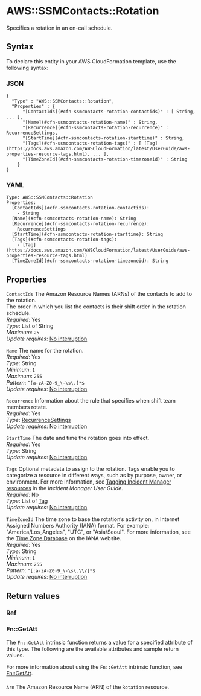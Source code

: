 # AWS::SSMContacts::Rotation<a name="aws-resource-ssmcontacts-rotation"></a>

Specifies a rotation in an on\-call schedule\.

## Syntax<a name="aws-resource-ssmcontacts-rotation-syntax"></a>

To declare this entity in your AWS CloudFormation template, use the following syntax:

### JSON<a name="aws-resource-ssmcontacts-rotation-syntax.json"></a>

```
{
  "Type" : "AWS::SSMContacts::Rotation",
  "Properties" : {
      "[ContactIds](#cfn-ssmcontacts-rotation-contactids)" : [ String, ... ],
      "[Name](#cfn-ssmcontacts-rotation-name)" : String,
      "[Recurrence](#cfn-ssmcontacts-rotation-recurrence)" : RecurrenceSettings,
      "[StartTime](#cfn-ssmcontacts-rotation-starttime)" : String,
      "[Tags](#cfn-ssmcontacts-rotation-tags)" : [ [Tag](https://docs.aws.amazon.com/AWSCloudFormation/latest/UserGuide/aws-properties-resource-tags.html), ... ],
      "[TimeZoneId](#cfn-ssmcontacts-rotation-timezoneid)" : String
    }
}
```

### YAML<a name="aws-resource-ssmcontacts-rotation-syntax.yaml"></a>

```
Type: AWS::SSMContacts::Rotation
Properties: 
  [ContactIds](#cfn-ssmcontacts-rotation-contactids): 
    - String
  [Name](#cfn-ssmcontacts-rotation-name): String
  [Recurrence](#cfn-ssmcontacts-rotation-recurrence): 
    RecurrenceSettings
  [StartTime](#cfn-ssmcontacts-rotation-starttime): String
  [Tags](#cfn-ssmcontacts-rotation-tags): 
    - [Tag](https://docs.aws.amazon.com/AWSCloudFormation/latest/UserGuide/aws-properties-resource-tags.html)
  [TimeZoneId](#cfn-ssmcontacts-rotation-timezoneid): String
```

## Properties<a name="aws-resource-ssmcontacts-rotation-properties"></a>

`ContactIds`  <a name="cfn-ssmcontacts-rotation-contactids"></a>
The Amazon Resource Names \(ARNs\) of the contacts to add to the rotation\.  
The order in which you list the contacts is their shift order in the rotation schedule\.  
*Required*: Yes  
*Type*: List of String  
*Maximum*: `25`  
*Update requires*: [No interruption](https://docs.aws.amazon.com/AWSCloudFormation/latest/UserGuide/using-cfn-updating-stacks-update-behaviors.html#update-no-interrupt)

`Name`  <a name="cfn-ssmcontacts-rotation-name"></a>
The name for the rotation\.  
*Required*: Yes  
*Type*: String  
*Minimum*: `1`  
*Maximum*: `255`  
*Pattern*: `^[a-zA-Z0-9_\-\s\.]*$`  
*Update requires*: [No interruption](https://docs.aws.amazon.com/AWSCloudFormation/latest/UserGuide/using-cfn-updating-stacks-update-behaviors.html#update-no-interrupt)

`Recurrence`  <a name="cfn-ssmcontacts-rotation-recurrence"></a>
Information about the rule that specifies when shift team members rotate\.  
*Required*: Yes  
*Type*: [RecurrenceSettings](aws-properties-ssmcontacts-rotation-recurrencesettings.md)  
*Update requires*: [No interruption](https://docs.aws.amazon.com/AWSCloudFormation/latest/UserGuide/using-cfn-updating-stacks-update-behaviors.html#update-no-interrupt)

`StartTime`  <a name="cfn-ssmcontacts-rotation-starttime"></a>
The date and time the rotation goes into effect\.  
*Required*: Yes  
*Type*: String  
*Update requires*: [No interruption](https://docs.aws.amazon.com/AWSCloudFormation/latest/UserGuide/using-cfn-updating-stacks-update-behaviors.html#update-no-interrupt)

`Tags`  <a name="cfn-ssmcontacts-rotation-tags"></a>
Optional metadata to assign to the rotation\. Tags enable you to categorize a resource in different ways, such as by purpose, owner, or environment\. For more information, see [Tagging Incident Manager resources](https://docs.aws.amazon.com/incident-manager/latest/userguide/tagging.html) in the *Incident Manager User Guide*\.  
*Required*: No  
*Type*: List of [Tag](https://docs.aws.amazon.com/AWSCloudFormation/latest/UserGuide/aws-properties-resource-tags.html)  
*Update requires*: [No interruption](https://docs.aws.amazon.com/AWSCloudFormation/latest/UserGuide/using-cfn-updating-stacks-update-behaviors.html#update-no-interrupt)

`TimeZoneId`  <a name="cfn-ssmcontacts-rotation-timezoneid"></a>
The time zone to base the rotation’s activity on, in Internet Assigned Numbers Authority \(IANA\) format\. For example: "America/Los\_Angeles", "UTC", or "Asia/Seoul"\. For more information, see the [Time Zone Database](https://www.iana.org/time-zones) on the IANA website\.  
*Required*: Yes  
*Type*: String  
*Minimum*: `1`  
*Maximum*: `255`  
*Pattern*: `^[:a-zA-Z0-9_\-\s\.\\/]*$`  
*Update requires*: [No interruption](https://docs.aws.amazon.com/AWSCloudFormation/latest/UserGuide/using-cfn-updating-stacks-update-behaviors.html#update-no-interrupt)

## Return values<a name="aws-resource-ssmcontacts-rotation-return-values"></a>

### Ref<a name="aws-resource-ssmcontacts-rotation-return-values-ref"></a>

### Fn::GetAtt<a name="aws-resource-ssmcontacts-rotation-return-values-fn--getatt"></a>

The `Fn::GetAtt` intrinsic function returns a value for a specified attribute of this type\. The following are the available attributes and sample return values\.

For more information about using the `Fn::GetAtt` intrinsic function, see [Fn::GetAtt](https://docs.aws.amazon.com/AWSCloudFormation/latest/UserGuide/intrinsic-function-reference-getatt.html)\.

#### <a name="aws-resource-ssmcontacts-rotation-return-values-fn--getatt-fn--getatt"></a>

`Arn`  <a name="Arn-fn::getatt"></a>
The Amazon Resource Name \(ARN\) of the `Rotation` resource\.